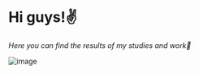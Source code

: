 # Hi guys!✌

_Here you can find the results of my studies and work🧠_

![image](https://user-images.githubusercontent.com/93606758/154111382-407e22ac-acb5-49b9-a520-e6defd0d6d00.png)
